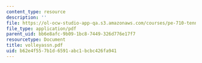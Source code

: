```yaml
---
content_type: resource
description: ''
file: https://ol-ocw-studio-app-qa.s3.amazonaws.com/courses/pe-710-tennis-spring-2007/b62e4f557b1d6591abc1bcbc426fa941_volleyassn.pdf
file_type: application/pdf
parent_uid: bb6e8afc-9b09-1bc8-7449-326d776e17f7
resourcetype: Document
title: volleyassn.pdf
uid: b62e4f55-7b1d-6591-abc1-bcbc426fa941
---
```

